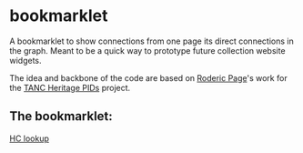 # bookmarklet

A bookmarklet to show connections from one page its direct connections in the graph. Meant to be a quick way to prototype future collection website widgets.

The idea and backbone of the code are based on [Roderic Page](https://github.com/rdmpage)'s work for the [TANC Heritage PIDs](https://tanc-ahrc.github.io/HeritagePIDs/) project. 

## The bookmarklet:

[HC lookup](javascript:(function(a){%20a=document.createElement('script');a.type='text/javascript';a.src='//cdn.jsdelivr.net/gh/TheScienceMuseum/heritage-connector-demos/2_bookmarklet/script.js';document.getElementsByTagName('body')[0].appendChild(a);})();)

